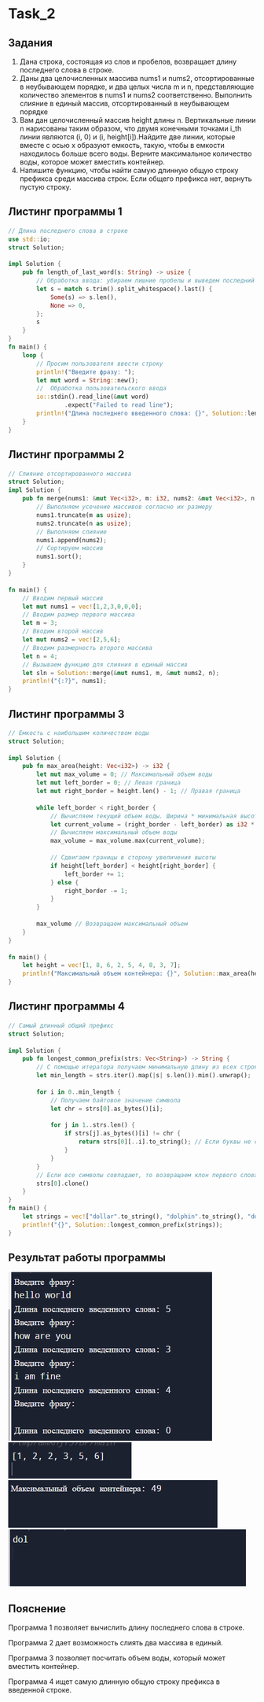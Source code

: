 # Task_2

## Задания
1. Дана строка, состоящая из слов и пробелов, возвращает длину последнего слова в строке.
2. Даны два целочисленных массива nums1 и nums2, отсортированные в неубывающем порядке, и два целых числа m и n, представляющие количество элементов в nums1 и nums2 соответственно. Выполнить слияние в единый массив, отсортированный в неубывающем порядке
3. Вам дан целочисленный массив height длины n. Вертикальные линии n нарисованы таким образом, что двумя конечными точками i_th линии являются (i, 0) и (i, height[i]).Найдите две линии, которые вместе с осью x образуют емкость, такую, чтобы в емкости находилось больше всего воды. Верните максимальное количество воды, которое может вместить контейнер.
4. Напишите функцию, чтобы найти самую длинную общую строку префикса среди массива строк. Если общего префикса нет, вернуть пустую строку.

## Листинг программы 1
```rust
// Длина последнего слова в строке
use std::io; 
struct Solution; 

impl Solution {
    pub fn length_of_last_word(s: String) -> usize {
        // Обработка ввода: убираем лишние пробелы и выведем последний введенный элемент    
        let s = match s.trim().split_whitespace().last() { 
            Some(s) => s.len(), 
            None => 0, 
        }; 
        s
    }
}
fn main() { 
    loop {
        // Просим пользователя ввести строку 
        println!("Введите фразу: "); 
        let mut word = String::new(); 
        //  Обработка пользовательского ввода 
        io::stdin().read_line(&mut word) 
                .expect("Failed to read line"); 
        println!("Длина последнего введенного слова: {}", Solution::length_of_last_word(word)); 
    }
}
```
## Листинг программы 2
```rust
// Слияние отсортированного массива
struct Solution;
impl Solution {
    pub fn merge(nums1: &mut Vec<i32>, m: i32, nums2: &mut Vec<i32>, n: i32) {
        // Выполняем усечение массивов согласно их размеру
        nums1.truncate(m as usize);
        nums2.truncate(n as usize);
        // Выполняем слияние
        nums1.append(nums2); 
        // Сортируем массив
        nums1.sort();
    }
}

fn main() { 
    // Вводим первый массив   
    let mut nums1 = vec![1,2,3,0,0,0];
    // Вводим размер первого массива
    let m = 3;
    // Вводим второй массив
    let mut nums2 = vec![2,5,6];
    // Вводим размерность второго массива
    let n = 4;
    // Вызываем функцию для слияния в единый массив
    let sln = Solution::merge(&mut nums1, m, &mut nums2, n); 
    println!("{:?}", nums1);
}
```
## Листинг программы 3
```rust
// Емкость с наибольшим количеством воды
struct Solution;

impl Solution {
    pub fn max_area(height: Vec<i32>) -> i32 {
        let mut max_volume = 0; // Максимальный объем воды
        let mut left_border = 0; // Левая граница
        let mut right_border = height.len() - 1; // Правая граница

        while left_border < right_border {
            // Вычисляем текущий объем воды. Ширина * минимальная высота границ
            let current_volume = (right_border - left_border) as i32 * height[left_border].min(height[right_border]);
            // Вычисляем максимальный объем воды 
            max_volume = max_volume.max(current_volume);

            // Сдвигаем границы в сторону увеличения высоты
            if height[left_border] < height[right_border] {
                left_border += 1;
            } else {
                right_border -= 1;
            }
        }

        max_volume // Возвращаем максимальный объем 
    }
}

fn main() {
    let height = vec![1, 8, 6, 2, 5, 4, 8, 3, 7];
    println!("Максимальный объем контейнера: {}", Solution::max_area(height));
}
```
## Листинг программы 4
```rust
// Самый длинный общий префикс
struct Solution;

impl Solution {
    pub fn longest_common_prefix(strs: Vec<String>) -> String {
        // С помощью итератора получаем минимальную длину из всех строк
        let min_length = strs.iter().map(|s| s.len()).min().unwrap();

        for i in 0..min_length {
            // Получаем байтовое значение символа 
            let chr = strs[0].as_bytes()[i];

            for j in 1..strs.len() {
                if strs[j].as_bytes()[i] != chr {
                    return strs[0][..i].to_string(); // Если буквы не совпадают, возвращаем префикс
                }
            }
        }
        // Если все символы совпадают, то возвращаем клон первого слова
        strs[0].clone()
    }
}
fn main() {
    let strings = vec!["dollar".to_string(), "dolphin".to_string(), "dolby".to_string()]; 
    println!("{}", Solution::longest_common_prefix(strings));
}
```
## Результат работы программы
![img_1.png](img_1.png)
![img_2.png](img_2.png)
![img_3.png](img_3.png)
![img_4.png](img_4.png)

## Пояснение
Программа 1 позволяет вычислить длину последнего слова в строке.

Программа 2 дает возможность слиять два массива в единый.

Программа 3 позволяет посчитать объем воды, который может вместить контейнер.

Программа 4 ищет самую длинную общую строку префикса в введенной строке.

